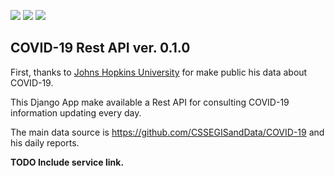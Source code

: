 [![](https://img.shields.io/badge/python-3.x+-blue.svg)](https://www.python.org/downloads/release/python-365/) 
[![](https://img.shields.io/badge/celery-4.x.x-green.svg)](https://docs.celeryproject.org/en/4.4.2/)
[![](https://img.shields.io/badge/django-3.x-green.svg)](https://docs.djangoproject.com/en/3.0/)

COVID-19 Rest API ver. 0.1.0
--

First, thanks to [Johns Hopkins University](https://systems.jhu.edu/research/public-health/ncov/) for make public his data about COVID-19.

This Django App make available a Rest API for consulting COVID-19 information
updating every day.

The main data source is https://github.com/CSSEGISandData/COVID-19 and his daily reports.

**TODO Include service link.**
